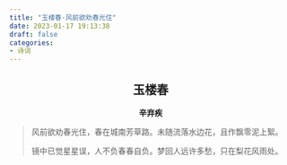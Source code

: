```yaml
---
title: "玉楼春·风前欲劝春光住"
date: 2023-01-17 19:13:38
draft: false
categories:
- 诗词
---
```


## <center>玉楼春</center>
**<center>辛弃疾</center>**

> 风前欲劝春光住，春在城南芳草路。未随流落水边花，且作飘零泥上絮。
>
> 镜中已觉星星误，人不负春春自负。梦回人远许多愁，只在梨花风雨处。

